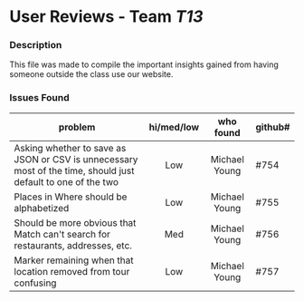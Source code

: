 # User Reviews - Team *T13*

### Description

This file was made to compile the important insights gained from having someone outside the class use our website.

### Issues Found

| problem | hi/med/low | who found | github#  |
| --- | :---: | :---: | --- |
| Asking whether to save as JSON or CSV is unnecessary most of the time, should just default to one of the two | Low | Michael Young | #754 |
| Places in Where should be alphabetized | Low | Michael Young | #755 |
| Should be more obvious that Match can't search for restaurants, addresses, etc. | Med | Michael Young | #756 |
| Marker remaining when that location removed from tour confusing | Low | Michael Young | #757 |

